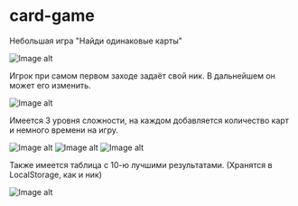# card-game
Небольшая игра "Найди одинаковые карты"

![Image alt](https://github.com/wyylame/card-game/raw/master/img/screenshots/start.png)

Игрок при самом первом заходе задаёт свой ник. В дальнейшем он может его изменить.

![Image alt](https://github.com/wyylame/card-game/raw/master/img/screenshots/get_name.png)

Имеется 3 уровня сложности, на каждом добавляется количество карт и немного времени на игру.

![Image alt](https://github.com/wyylame/card-game/raw/master/img/screenshots/cards_1.png)
![Image alt](https://github.com/wyylame/card-game/raw/master/img/screenshots/cards_2.png)
![Image alt](https://github.com/wyylame/card-game/raw/master/img/screenshots/cards_3.png)

Также имеется таблица с 10-ю лучшими результатами. (Хранятся в LocalStorage, как и ник)

![Image alt](https://github.com/wyylame/card-game/raw/master/img/screenshots/table.png)
